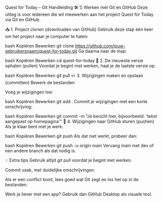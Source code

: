 Quest for Today – Git Handleiding 🛠️
🔃 Werken met Git en GitHub
Deze uitleg is voor iedereen die wil meewerken aan het project Quest for Today via Git en GitHub.

📥 1. Project clonen (downloaden van GitHub)
Gebruik deze stap één keer om het project naar je computer te halen:

bash
Kopiëren
Bewerken
git clone https://github.com/jouw-gebruikersnaam/quest-for-today.git
Ga daarna naar de map:

bash
Kopiëren
Bewerken
cd quest-for-today
🔄 2. De nieuwste versie ophalen (pullen)
Voordat je begint met werken, haal je de laatste versie op:

bash
Kopiëren
Bewerken
git pull
✏️ 3. Wijzigingen maken en opslaan (committen)
Bewerk de bestanden

Voeg je wijzigingen toe:

bash
Kopiëren
Bewerken
git add .
Commit je wijzigingen met een korte omschrijving:

bash
Kopiëren
Bewerken
git commit -m "Je bericht hier, bijvoorbeeld: 'tekst aangepast op homepagina'"
🚀 4. Wijzigingen naar GitHub sturen (pushen)
Als je klaar bent met je werk:

bash
Kopiëren
Bewerken
git push
Als dat niet werkt, probeer dan:

bash
Kopiëren
Bewerken
git push -u origin main
Vervang main met dev of een andere branch als dat nodig is.

💡 Extra tips
Gebruik altijd git pull voordat je begint met werken.

Commit vaak, met duidelijke omschrijvingen.

Als er een conflict komt, lees goed wat Git zegt en los het op in de bestanden.

Werk je liever met een app? Gebruik dan GitHub Desktop als visuele tool.

